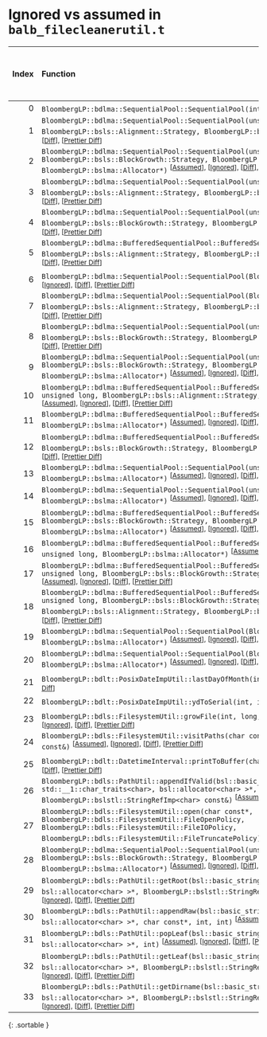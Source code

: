 # Ignored vs assumed in `balb_filecleanerutil.t`

<script src="../sorttable.js"></script>

|   Index | Function                                                                                                                                                                                                                                                                                                                                       |   Difference in number of lines |   Function size difference in bytes |   Number of lines in assumed build |   Number of bytes in assumed build |   Number of lines in ignored build |   Number of bytes in ignored build |
|--------:|:-----------------------------------------------------------------------------------------------------------------------------------------------------------------------------------------------------------------------------------------------------------------------------------------------------------------------------------------------|--------------------------------:|------------------------------------:|-----------------------------------:|-----------------------------------:|-----------------------------------:|-----------------------------------:|
|       0 | `BloombergLP::bdlma::SequentialPool::SequentialPool(int)` <sup>\[[Assumed](0-assume)\], \[[Ignored](0-none)\], \[[Diff](0.diff.html)\], \[[Prettier Diff](0-diff.html)\]                                                                                                                                                                       |                               4 |                                  16 |                                 50 |                                208 |                                 46 |                                192 |
|       1 | `BloombergLP::bdlma::SequentialPool::SequentialPool(unsigned long, BloombergLP::bsls::Alignment::Strategy, BloombergLP::bslma::Allocator*)` <sup>\[[Assumed](1-assume)\], \[[Ignored](1-none)\], \[[Diff](1.diff.html)\], \[[Prettier Diff](1-diff.html)\]                                                                                     |                               4 |                                  16 |                                 61 |                                240 |                                 57 |                                224 |
|       2 | `BloombergLP::bdlma::SequentialPool::SequentialPool(unsigned long, BloombergLP::bsls::BlockGrowth::Strategy, BloombergLP::bsls::Alignment::Strategy, BloombergLP::bslma::Allocator*)` <sup>\[[Assumed](2-assume)\], \[[Ignored](2-none)\], \[[Diff](2.diff.html)\], \[[Prettier Diff](2-diff.html)\]                                           |                               4 |                                  16 |                                 63 |                                240 |                                 59 |                                224 |
|       3 | `BloombergLP::bdlma::SequentialPool::SequentialPool(unsigned long, unsigned long, BloombergLP::bsls::Alignment::Strategy, BloombergLP::bslma::Allocator*)` <sup>\[[Assumed](3-assume)\], \[[Ignored](3-none)\], \[[Diff](3.diff.html)\], \[[Prettier Diff](3-diff.html)\]                                                                      |                               4 |                                  16 |                                 71 |                                288 |                                 67 |                                272 |
|       4 | `BloombergLP::bdlma::SequentialPool::SequentialPool(unsigned long, unsigned long, BloombergLP::bsls::BlockGrowth::Strategy, BloombergLP::bslma::Allocator*)` <sup>\[[Assumed](4-assume)\], \[[Ignored](4-none)\], \[[Diff](4.diff.html)\], \[[Prettier Diff](4-diff.html)\]                                                                    |                               4 |                                  16 |                                 67 |                                272 |                                 63 |                                256 |
|       5 | `BloombergLP::bdlma::BufferedSequentialPool::BufferedSequentialPool(char*, unsigned long, BloombergLP::bsls::Alignment::Strategy, BloombergLP::bslma::Allocator*)` <sup>\[[Assumed](5-assume)\], \[[Ignored](5-none)\], \[[Diff](5.diff.html)\], \[[Prettier Diff](5-diff.html)\]                                                              |                               3 |                                  16 |                                 29 |                                112 |                                 26 |                                 96 |
|       6 | `BloombergLP::bdlma::SequentialPool::SequentialPool(BloombergLP::bslma::Allocator*)` <sup>\[[Assumed](6-assume)\], \[[Ignored](6-none)\], \[[Diff](6.diff.html)\], \[[Prettier Diff](6-diff.html)\]                                                                                                                                            |                               3 |                                  16 |                                 27 |                                128 |                                 24 |                                112 |
|       7 | `BloombergLP::bdlma::SequentialPool::SequentialPool(BloombergLP::bsls::BlockGrowth::Strategy, BloombergLP::bsls::Alignment::Strategy, BloombergLP::bslma::Allocator*)` <sup>\[[Assumed](7-assume)\], \[[Ignored](7-none)\], \[[Diff](7.diff.html)\], \[[Prettier Diff](7-diff.html)\]                                                          |                               3 |                                  16 |                                 39 |                                160 |                                 36 |                                144 |
|       8 | `BloombergLP::bdlma::SequentialPool::SequentialPool(unsigned long, BloombergLP::bsls::BlockGrowth::Strategy, BloombergLP::bslma::Allocator*)` <sup>\[[Assumed](8-assume)\], \[[Ignored](8-none)\], \[[Diff](8.diff.html)\], \[[Prettier Diff](8-diff.html)\]                                                                                   |                               3 |                                   0 |                                 55 |                                208 |                                 52 |                                208 |
|       9 | `BloombergLP::bdlma::SequentialPool::SequentialPool(unsigned long, unsigned long, BloombergLP::bsls::BlockGrowth::Strategy, BloombergLP::bsls::Alignment::Strategy, BloombergLP::bslma::Allocator*)` <sup>\[[Assumed](9-assume)\], \[[Ignored](9-none)\], \[[Diff](9.diff.html)\], \[[Prettier Diff](9-diff.html)\]                            |                               3 |                                   0 |                                 74 |                                288 |                                 71 |                                288 |
|      10 | `BloombergLP::bdlma::BufferedSequentialPool::BufferedSequentialPool(char*, unsigned long, unsigned long, BloombergLP::bsls::Alignment::Strategy, BloombergLP::bslma::Allocator*)` <sup>\[[Assumed](10-assume)\], \[[Ignored](10-none)\], \[[Diff](10.diff.html)\], \[[Prettier Diff](10-diff.html)\]                                           |                               2 |                                  16 |                                 29 |                                112 |                                 27 |                                 96 |
|      11 | `BloombergLP::bdlma::BufferedSequentialPool::BufferedSequentialPool(char*, unsigned long, BloombergLP::bslma::Allocator*)` <sup>\[[Assumed](11-assume)\], \[[Ignored](11-none)\], \[[Diff](11.diff.html)\], \[[Prettier Diff](11-diff.html)\]                                                                                                  |                               2 |                                   0 |                                 21 |                                 80 |                                 19 |                                 80 |
|      12 | `BloombergLP::bdlma::BufferedSequentialPool::BufferedSequentialPool(char*, unsigned long, BloombergLP::bsls::BlockGrowth::Strategy, BloombergLP::bslma::Allocator*)` <sup>\[[Assumed](12-assume)\], \[[Ignored](12-none)\], \[[Diff](12.diff.html)\], \[[Prettier Diff](12-diff.html)\]                                                        |                               2 |                                   0 |                                 22 |                                 80 |                                 20 |                                 80 |
|      13 | `BloombergLP::bdlma::SequentialPool::SequentialPool(unsigned long, BloombergLP::bslma::Allocator*)` <sup>\[[Assumed](13-assume)\], \[[Ignored](13-none)\], \[[Diff](13.diff.html)\], \[[Prettier Diff](13-diff.html)\]                                                                                                                         |                               2 |                                   0 |                                 52 |                                208 |                                 50 |                                208 |
|      14 | `BloombergLP::bdlma::SequentialPool::SequentialPool(unsigned long, unsigned long, BloombergLP::bslma::Allocator*)` <sup>\[[Assumed](14-assume)\], \[[Ignored](14-none)\], \[[Diff](14.diff.html)\], \[[Prettier Diff](14-diff.html)\]                                                                                                          |                               2 |                                   0 |                                 63 |                                256 |                                 61 |                                256 |
|      15 | `BloombergLP::bdlma::BufferedSequentialPool::BufferedSequentialPool(char*, unsigned long, BloombergLP::bsls::BlockGrowth::Strategy, BloombergLP::bsls::Alignment::Strategy, BloombergLP::bslma::Allocator*)` <sup>\[[Assumed](15-assume)\], \[[Ignored](15-none)\], \[[Diff](15.diff.html)\], \[[Prettier Diff](15-diff.html)\]                |                               1 |                                   0 |                                 30 |                                112 |                                 29 |                                112 |
|      16 | `BloombergLP::bdlma::BufferedSequentialPool::BufferedSequentialPool(char*, unsigned long, unsigned long, BloombergLP::bslma::Allocator*)` <sup>\[[Assumed](16-assume)\], \[[Ignored](16-none)\], \[[Diff](16.diff.html)\], \[[Prettier Diff](16-diff.html)\]                                                                                   |                               1 |                                   0 |                                 21 |                                 80 |                                 20 |                                 80 |
|      17 | `BloombergLP::bdlma::BufferedSequentialPool::BufferedSequentialPool(char*, unsigned long, unsigned long, BloombergLP::bsls::BlockGrowth::Strategy, BloombergLP::bslma::Allocator*)` <sup>\[[Assumed](17-assume)\], \[[Ignored](17-none)\], \[[Diff](17.diff.html)\], \[[Prettier Diff](17-diff.html)\]                                         |                               1 |                                   0 |                                 22 |                                 80 |                                 21 |                                 80 |
|      18 | `BloombergLP::bdlma::BufferedSequentialPool::BufferedSequentialPool(char*, unsigned long, unsigned long, BloombergLP::bsls::BlockGrowth::Strategy, BloombergLP::bsls::Alignment::Strategy, BloombergLP::bslma::Allocator*)` <sup>\[[Assumed](18-assume)\], \[[Ignored](18-none)\], \[[Diff](18.diff.html)\], \[[Prettier Diff](18-diff.html)\] |                               1 |                                   0 |                                 30 |                                112 |                                 29 |                                112 |
|      19 | `BloombergLP::bdlma::SequentialPool::SequentialPool(BloombergLP::bsls::Alignment::Strategy, BloombergLP::bslma::Allocator*)` <sup>\[[Assumed](19-assume)\], \[[Ignored](19-none)\], \[[Diff](19.diff.html)\], \[[Prettier Diff](19-diff.html)\]                                                                                                |                               1 |                                   0 |                                 34 |                                144 |                                 33 |                                144 |
|      20 | `BloombergLP::bdlma::SequentialPool::SequentialPool(BloombergLP::bsls::BlockGrowth::Strategy, BloombergLP::bslma::Allocator*)` <sup>\[[Assumed](20-assume)\], \[[Ignored](20-none)\], \[[Diff](20.diff.html)\], \[[Prettier Diff](20-diff.html)\]                                                                                              |                               1 |                                   0 |                                 30 |                                128 |                                 29 |                                128 |
|      21 | `BloombergLP::bdlt::PosixDateImpUtil::lastDayOfMonth(int, int)` <sup>\[[Assumed](21-assume)\], \[[Ignored](21-none)\], \[[Diff](21.diff.html)\], \[[Prettier Diff](21-diff.html)\]                                                                                                                                                             |                               1 |                                   0 |                                 27 |                                 96 |                                 26 |                                 96 |
|      22 | `BloombergLP::bdlt::PosixDateImpUtil::ydToSerial(int, int)` <sup>\[[Assumed](22-assume)\], \[[Ignored](22-none)\], \[[Diff](22.diff.html)\], \[[Prettier Diff](22-diff.html)\]                                                                                                                                                                 |                               1 |                                   0 |                                 33 |                                112 |                                 32 |                                112 |
|      23 | `BloombergLP::bdls::FilesystemUtil::growFile(int, long, bool, unsigned long)` <sup>\[[Assumed](23-assume)\], \[[Ignored](23-none)\], \[[Diff](23.diff.html)\], \[[Prettier Diff](23-diff.html)\]                                                                                                                                               |                              -1 |                                 -16 |                                 99 |                                304 |                                100 |                                320 |
|      24 | `BloombergLP::bdls::FilesystemUtil::visitPaths(char const*, bsl::function<void (char const*)> const&)` <sup>\[[Assumed](24-assume)\], \[[Ignored](24-none)\], \[[Diff](24.diff.html)\], \[[Prettier Diff](24-diff.html)\]                                                                                                                      |                              -1 |                                 -16 |                                 82 |                                288 |                                 83 |                                304 |
|      25 | `BloombergLP::bdlt::DatetimeInterval::printToBuffer(char*, int, int) const` <sup>\[[Assumed](25-assume)\], \[[Ignored](25-none)\], \[[Diff](25.diff.html)\], \[[Prettier Diff](25-diff.html)\]                                                                                                                                                 |                              -2 |                                   0 |                                167 |                                592 |                                169 |                                592 |
|      26 | `BloombergLP::bdls::PathUtil::appendIfValid(bsl::basic_string<char, std::__1::char_traits<char>, bsl::allocator<char> >*, BloombergLP::bslstl::StringRefImp<char> const&)` <sup>\[[Assumed](26-assume)\], \[[Ignored](26-none)\], \[[Diff](26.diff.html)\], \[[Prettier Diff](26-diff.html)\]                                                  |                              -3 |                                 -16 |                                129 |                                464 |                                132 |                                480 |
|      27 | `BloombergLP::bdls::FilesystemUtil::open(char const*, BloombergLP::bdls::FilesystemUtil::FileOpenPolicy, BloombergLP::bdls::FilesystemUtil::FileIOPolicy, BloombergLP::bdls::FilesystemUtil::FileTruncatePolicy)` <sup>\[[Assumed](27-assume)\], \[[Ignored](27-none)\], \[[Diff](27.diff.html)\], \[[Prettier Diff](27-diff.html)\]           |                              -4 |                                  16 |                                 41 |                                160 |                                 45 |                                144 |
|      28 | `BloombergLP::bdlma::SequentialPool::SequentialPool(unsigned long, unsigned long, BloombergLP::bsls::BlockGrowth::Strategy, BloombergLP::bsls::Alignment::Strategy, bool, BloombergLP::bslma::Allocator*)` <sup>\[[Assumed](28-assume)\], \[[Ignored](28-none)\], \[[Diff](28.diff.html)\], \[[Prettier Diff](28-diff.html)\]                  |                              -4 |                                 -16 |                                 81 |                                304 |                                 85 |                                320 |
|      29 | `BloombergLP::bdls::PathUtil::getRoot(bsl::basic_string<char, std::__1::char_traits<char>, bsl::allocator<char> >*, BloombergLP::bslstl::StringRefImp<char> const&, int)` <sup>\[[Assumed](29-assume)\], \[[Ignored](29-none)\], \[[Diff](29.diff.html)\], \[[Prettier Diff](29-diff.html)\]                                                   |                             -27 |                                 -96 |                                 55 |                                144 |                                 82 |                                240 |
|      30 | `BloombergLP::bdls::PathUtil::appendRaw(bsl::basic_string<char, std::__1::char_traits<char>, bsl::allocator<char> >*, char const*, int, int)` <sup>\[[Assumed](30-assume)\], \[[Ignored](30-none)\], \[[Diff](30.diff.html)\], \[[Prettier Diff](30-diff.html)\]                                                                               |                             -28 |                                -144 |                                 99 |                                288 |                                127 |                                432 |
|      31 | `BloombergLP::bdls::PathUtil::popLeaf(bsl::basic_string<char, std::__1::char_traits<char>, bsl::allocator<char> >*, int)` <sup>\[[Assumed](31-assume)\], \[[Ignored](31-none)\], \[[Diff](31.diff.html)\], \[[Prettier Diff](31-diff.html)\]                                                                                                   |                             -29 |                                -128 |                                102 |                                288 |                                131 |                                416 |
|      32 | `BloombergLP::bdls::PathUtil::getLeaf(bsl::basic_string<char, std::__1::char_traits<char>, bsl::allocator<char> >*, BloombergLP::bslstl::StringRefImp<char> const&, int)` <sup>\[[Assumed](32-assume)\], \[[Ignored](32-none)\], \[[Diff](32.diff.html)\], \[[Prettier Diff](32-diff.html)\]                                                   |                             -30 |                                -128 |                                119 |                                352 |                                149 |                                480 |
|      33 | `BloombergLP::bdls::PathUtil::getDirname(bsl::basic_string<char, std::__1::char_traits<char>, bsl::allocator<char> >*, BloombergLP::bslstl::StringRefImp<char> const&, int)` <sup>\[[Assumed](33-assume)\], \[[Ignored](33-none)\], \[[Diff](33.diff.html)\], \[[Prettier Diff](33-diff.html)\]                                                |                             -34 |                                -112 |                                 99 |                                288 |                                133 |                                400 |
{: .sortable }
